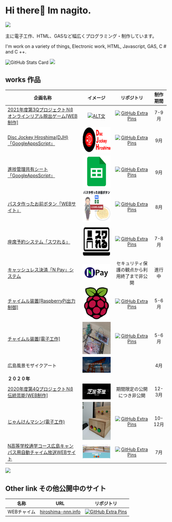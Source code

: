 <!--
**nagito-hiroshima/nagito-hiroshima** is a ✨ _special_ ✨ repository because its `README.md` (this file) appears on your GitHub profile.

Here are some ideas to get you started:

- 🔭 I’m currently working on ...
- 🌱 I’m currently learning ...
- 👯 I’m looking to collaborate on ...
- 🤔 I’m looking for help with ...
- 💬 Ask me about ...
- 📫 How to reach me: ...
- 😄 Pronouns: ...
- ⚡ Fun fact: ...
-->

# Hi there👋 Im nagito.

![](https://img.shields.io/github/followers/nagito-hiroshima?label=Followers&style=social)  

主に電子工作、HTML、GASなど幅広くプログラミング・制作しています。  

I'm work on a variety of things, Electronic work, HTML, Javascript, GAS, C # and C ++.  

![GitHub Stats Card](https://github-readme-stats.vercel.app/api?username=nagito-hiroshima)
![](https://github-readme-stats.vercel.app/api/top-langs/?username=nagito-hiroshima)  

## works  作品

| 企画名称 | イメージ | リポジトリ | 制作期間 |
| --- | :---: | :---: | :---: |
| [2021年度第3QプロジェクトＮβ オンラインリアル脱出ゲーム[WEB制作]](https://github.com/N-S-Hiroshima/beta-hiroshima-A)| [<img src="https://github.com/nagito-hiroshima/nagito-hiroshima/blob/nagito/pron7-9/image/%E3%82%B9%E3%82%AF%E3%83%AA%E3%83%BC%E3%83%B3%E3%82%B7%E3%83%A7%E3%83%83%E3%83%88%202021-10-11%2010.27.22.png?raw=true" alt="ALT文" height="100" >](https://github.com/N-S-Hiroshima/beta-hiroshima-A) |  [![GitHub Extra Pins](https://github-readme-stats.vercel.app/api/pin/?username=N-S-Hiroshima&repo=beta-hiroshima-A)](https://github.com/N-S-Hiroshima/beta-hiroshima-A) | 7-9月 |
| [Disc Jockey Hiroshima(DJH)「GoogleAppsScript」](https://github.com/nagito-hiroshima/DJH)| [<img src="https://github.com/nagito-hiroshima/nagito-hiroshima/blob/DJH/image/DJH%20logo-02.png?raw=true" alt="DJH" height="80" >](https://github.com/nagito-hiroshima/DJH) |  [![GitHub Extra Pins](https://github-readme-stats.vercel.app/api/pin/?username=nagito-hiroshima&repo=DJH)](https://github.com/nagito-hiroshima/DJH) | 9月 |
| [進捗管理共有シート「GoogleAppsScript」](https://github.com/nagito-hiroshima/sinchoku-kanri)| [<img src="https://github.com/nagito-hiroshima/nagito-hiroshima/blob/DJH/image/Sheet.png?raw=true" alt="GAS" height="100" >](https://github.com/nagito-hiroshima/sinchoku-kanri) |  [![GitHub Extra Pins](https://github-readme-stats.vercel.app/api/pin/?username=nagito-hiroshima&repo=sinchoku-kanri)](https://github.com/nagito-hiroshima/sinchoku-kanri) | 9月 |
| [パスタ作ったお前ボタン「WEBサイト」](https://github.com/nagito-hiroshima/pasta-web)| [<img src="https://github.com/nagito-hiroshima/nagito-hiroshima/blob/DJH/image/pasta-web.png?raw=true" alt="パスタ作ったお前" height="100" >](https://github.com/nagito-hiroshima/pasta-web) |  [![GitHub Extra Pins](https://github-readme-stats.vercel.app/api/pin/?username=nagito-hiroshima&repo=pasta-web)](https://github.com/nagito-hiroshima/pasta-web) | 8月 |
| [座席予約システム「スワれる」](https://github.com/nagito-hiroshima/suwareru)| [<img src="https://github.com/nagito-hiroshima/nagito-hiroshima/blob/N-Pay%E3%82%B7%E3%82%B9%E3%83%86%E3%83%A0%E3%81%AE%E5%A4%89%E6%9B%B4%E8%BF%BD%E5%8A%A0/image/suwareru-logo.png" alt="スワれるロゴ" height="100" >](https://github.com/nagito-hiroshima/suwareru) |  [![GitHub Extra Pins](https://github-readme-stats.vercel.app/api/pin/?username=nagito-hiroshima&repo=suwareru)](https://github.com/nagito-hiroshima/suwareru) | 7-8月 |
| [キャッシュレス決済「N Pay」システム](https://github.com/nagito-hiroshima/N-Pay-BackSystem "GitHub") | [<img src="https://github.com/nagito-hiroshima/nagito-hiroshima/blob/N-Pay%E3%82%B7%E3%82%B9%E3%83%86%E3%83%A0%E3%81%AE%E5%A4%89%E6%9B%B4%E8%BF%BD%E5%8A%A0/image/N%20Pay-logo.png" alt="N Payロゴ" width="300" >](https://github.com/nagito-hiroshima/N-Pay-BackSystem ) | セキュリティ保護の観点から利用終了まで非公開 | 進行中 |
|  [チャイムル装置[RaspberryPi出力制御]](https://github.com/nagito-hiroshima/RaspberryPi-GPIO "GitHub") | [<img src="https://github.com/nagito-hiroshima/nagito-hiroshima/blob/N-Pay%E3%82%B7%E3%82%B9%E3%83%86%E3%83%A0%E3%81%AE%E5%A4%89%E6%9B%B4%E8%BF%BD%E5%8A%A0/image/raspberryPi.png" alt="RaspberrPi" height="100" >](https://github.com/nagito-hiroshima/RaspberryPi-GPIO) | [![GitHub Extra Pins](https://github-readme-stats.vercel.app/api/pin/?username=nagito-hiroshima&repo=RaspberryPi-GPIO)](https://github.com/nagito-hiroshima/RaspberryPi-GPIO) | 5-6月 |
| [チャイムル装置[電子工作]](https://github.com/nagito-hiroshima/chaimul "GitHub")| [<img src="https://github.com/nagito-hiroshima/nagito-hiroshima/blob/N-Pay%E3%82%B7%E3%82%B9%E3%83%86%E3%83%A0%E3%81%AE%E5%A4%89%E6%9B%B4%E8%BF%BD%E5%8A%A0/image/chaimul.jpg" alt="RaspberrPi" height="100" >](https://github.com/nagito-hiroshima/chaimul) |[![GitHub Extra Pins](https://github-readme-stats.vercel.app/api/pin/?username=nagito-hiroshima&repo=chaimul)](https://github.com/nagito-hiroshima/chaimul)| 5-6月 |
| 広島風景モザイクアート | <img src="https://github.com/nagito-hiroshima/nagito-hiroshima/blob/N-Pay%E3%82%B7%E3%82%B9%E3%83%86%E3%83%A0%E3%81%AE%E5%A4%89%E6%9B%B4%E8%BF%BD%E5%8A%A0/image/hiroshima-chokaigi2021.jpg" alt="2021超会議" width="300" >  |  | 4月 |
|**２０２０年**||||
|  [2020年度第4QプロジェクトＮβ 伝統芸能[WEB制作]](https://github.com/nagito-hiroshima/SHIBAICHAYA-Web "GitHub")   |  [<img src="https://github.com/nagito-hiroshima/nagito-hiroshima/blob/works/image/shibai.png" alt="芝居茶屋ロゴ" width="300" >](https://github.com/nagito-hiroshima/SHIBAICHAYA-Web) |  期間限定の公開につき非公開  | 12-3月|
|[じゃんけんマシン(電子工作)](https://github.com/nagito-hiroshima/Janken "GitHub")|[<img src="https://github.com/nagito-hiroshima/nagito-hiroshima/blob/main/image/janken.jpg" alt="サイトプレビュー" width="100">](https://github.com/nagito-hiroshima/Janken) |[![GitHub Extra Pins](https://github-readme-stats.vercel.app/api/pin/?username=nagito-hiroshima&repo=Janken)](https://github.com/nagito-hiroshima/Janken)|10-12月|
|[N高等学校通学コース広島キャンパス用自動チャイム放送WEBサイト](https://github.com/nagito-hiroshima/Web-chime "GitHub")|[<img src="https://github.com/nagito-hiroshima/nagito-hiroshima/blob/works/image/web-chime.PNG" alt="サイトプレビュー" width="300" >](https://github.com/nagito-hiroshima/Web-chime)|[![GitHub Extra Pins](https://github-readme-stats.vercel.app/api/pin/?username=nagito-hiroshima&repo=Web-chime)](https://github.com/nagito-hiroshima/Web-chime)|7月|


<!-- 作品追加用
| [作品名](リポジトリURL)| [<img src="サムネイル" alt="ALT文" height="100" >](URL) |  [![GitHub Extra Pins](https://github-readme-stats.vercel.app/api/pin/?username=nagito-hiroshima&repo=リポジトリ名)](リポジトリURL) | -月 |
-->

   
    
    



![](https://komarev.com/ghpvc/?username=nagito-hiroshima)

## Other link その他公開中のサイト
|  名称  |  URL  | リポジトリ |
| ---- | ---- | --- |
| WEBチャイム |  [hiroshima-nnn.info](https://hiroshima-nnn.info)  | [![GitHub Extra Pins](https://github-readme-stats.vercel.app/api/pin/?username=nagito-hiroshima&repo=Web-chime)](https://github.com/nagito-hiroshima/Web-chime) |
